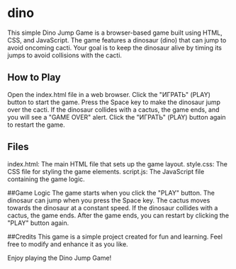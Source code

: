 # dino
This simple Dino Jump Game is a browser-based game built using HTML, CSS, and JavaScript. 
The game features a dinosaur (dino) that can jump to avoid oncoming cacti. Your goal is to keep the dinosaur alive by timing its jumps to avoid collisions with the cacti.

## How to Play
Open the index.html file in a web browser.
Click the "ИГРАТЬ" (PLAY) button to start the game.
Press the Space key to make the dinosaur jump over the cacti.
If the dinosaur collides with a cactus, the game ends, and you will see a "GAME OVER" alert.
Click the "ИГРАТЬ" (PLAY) button again to restart the game.

## Files
index.html: The main HTML file that sets up the game layout.
style.css: The CSS file for styling the game elements.
script.js: The JavaScript file containing the game logic.

##Game Logic
The game starts when you click the "PLAY" button.
The dinosaur can jump when you press the Space key.
The cactus moves towards the dinosaur at a constant speed.
If the dinosaur collides with a cactus, the game ends.
After the game ends, you can restart by clicking the "PLAY" button again.

##Credits
This game is a simple project created for fun and learning. Feel free to modify and enhance it as you like.

Enjoy playing the Dino Jump Game!
